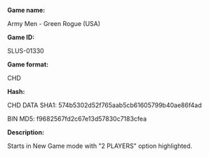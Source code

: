 ﻿**Game name:**

Army Men - Green Rogue (USA)

**Game ID:**

SLUS-01330

**Game format:**

CHD

**Hash:**

CHD DATA SHA1: 574b5302d52f765aab5cb61605799b40ae86f4ad

BIN MD5: f9682567fd2c67e13d57830c7183cfea

**Description:**

Starts in New Game mode with "2 PLAYERS" option highlighted.
